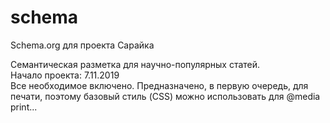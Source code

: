 # schema
Schema.org для проекта Сарайка

Семантическая разметка для научно-популярных статей.<br />Начало проекта: 7.11.2019<br />Все необходимое включено. Предназначено, в первую очередь, для печати, поэтому базовый стиль (CSS) можно использовать для @media print...
